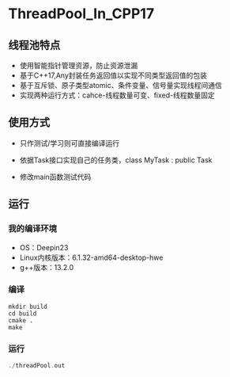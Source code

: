 # ThreadPool_In_CPP17

## 线程池特点
* 使用智能指针管理资源，防止资源泄漏
* 基于C++17,Any封装任务返回值以实现不同类型返回值的包装
* 基于互斥锁、原子类型atomic、条件变量、信号量实现线程间通信
* 实现两种运行方式：cahce-线程数量可变、fixed-线程数量固定

## 使用方式

* 只作测试/学习则可直接编译运行

* 依据Task接口实现自己的任务类，class MyTask : public Task
* 修改main函数测试代码

## 运行

### 我的编译环境

* OS：Deepin23
* Linux内核版本：6.1.32-amd64-desktop-hwe
* g++版本：13.2.0

### 编译

```shell
mkdir build
cd build
cmake .
make
```

### 运行

```c++
./threadPool.out
```

